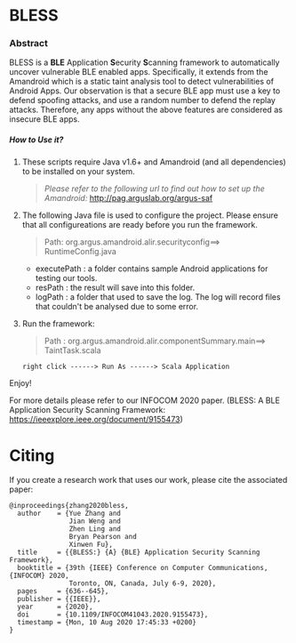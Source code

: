 # BLESS
### Abstract
 
BLESS is a **BLE** Application **S**ecurity **S**canning framework  to automatically uncover vulnerable BLE enabled apps. Specifically, it extends from the Amandroid which is a static taint analysis tool to detect vulnerabilities of Android Apps. Our observation is that a secure BLE app must use a key to defend spoofing attacks, and use a random number to defend the replay attacks. Therefore, any apps without the above features are considered as insecure BLE apps.

##### How to Use it?

1. These scripts require Java v1.6+ and Amandroid (and all dependencies) to be installed on your system.
	 > *Please refer to the following url to find out how to set up the Amandroid:*
	 > http://pag.arguslab.org/argus-saf 

2. The following Java file is used to configure the project. Please ensure that all configureations are ready before you run the framework.
 	> Path: org.argus.amandroid.alir.securityconfig==> RuntimeConfig.java
	- executePath : a folder contains sample Android applications for testing our tools.
	- resPath : the result will save into this folder.
	- logPath : a folder that used to save the log. The log will record files that couldn't be analysed due to some error. 
3. Run the framework:
	> Path : org.argus.amandroid.alir.componentSummary.main==> TaintTask.scala
	```
	right click ------> Run As ------> Scala Application
	
Enjoy!

For more details please refer to our INFOCOM 2020 paper. (BLESS: A BLE Application Security Scanning Framework: https://ieeexplore.ieee.org/document/9155473) 

# Citing
If you create a research work that uses our work, please cite the associated paper:

```
@inproceedings{zhang2020bless,
  author    = {Yue Zhang and
               Jian Weng and
               Zhen Ling and
               Bryan Pearson and
               Xinwen Fu},
  title     = {{BLESS:} {A} {BLE} Application Security Scanning Framework},
  booktitle = {39th {IEEE} Conference on Computer Communications, {INFOCOM} 2020,
               Toronto, ON, Canada, July 6-9, 2020},
  pages     = {636--645},
  publisher = {{IEEE}},
  year      = {2020},
  doi       = {10.1109/INFOCOM41043.2020.9155473},
  timestamp = {Mon, 10 Aug 2020 17:45:33 +0200}
}
```
